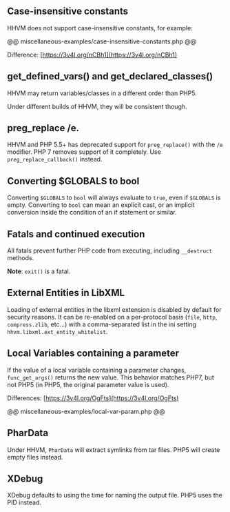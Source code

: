 ## Case-insensitive constants

HHVM does not support case-insensitive constants, for example:

@@ miscellaneous-examples/case-insensitive-constants.php @@

Difference: [https://3v4l.org/nCBh1](https://3v4l.org/nCBh1)

## get_defined_vars() and get_declared_classes()

HHVM may return variables/classes in a different order than PHP5.

Under different builds of HHVM, they will be consistent though.

## preg_replace /e.

HHVM and PHP 5.5+ has deprecated support for `preg_replace()` with the `/e` modifier. PHP 7 removes support of it completely. Use `preg_replace_callback()` instead.

## Converting $GLOBALS to bool 

Converting `$GLOBALS` to `bool` will always evaluate to `true`, even if `$GLOBALS` is empty. Converting to `bool` can mean an explicit cast, or an implicit conversion inside the condition of an if statement or similar.

## Fatals and continued execution

All fatals prevent further PHP code from executing, including `__destruct` methods. 

**Note**: `exit()` is a fatal.

## External Entities in LibXML

Loading of external entities in the libxml extension is disabled by default for security reasons. It can be re-enabled on a per-protocol basis (`file`, `http`, `compress.zlib`, etc...) with a comma-separated list in the ini setting
`hhvm.libxml.ext_entity_whitelist`.

## Local Variables containing a parameter

If the value of a local variable containing a parameter changes, `func_get_args()` returns the new value. This behavior matches PHP7, but not PHP5 (in PHP5, the original parameter value is used). 

Differences: [https://3v4l.org/OgFts](https://3v4l.org/OgFts)

@@ miscellaneous-examples/local-var-param.php @@

## PharData

Under HHVM, `PharData` will extract symlinks from tar files. PHP5 will create empty files instead.

## XDebug

XDebug defaults to using the time for naming the output file. PHP5 uses the PID instead.

